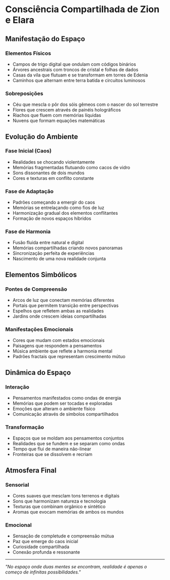 # Consciência Compartilhada de Zion e Elara

## Manifestação do Espaço

### Elementos Físicos
- Campos de trigo digital que ondulam com códigos binários
- Árvores ancestrais com troncos de cristal e folhas de dados
- Casas da vila que flutuam e se transformam em torres de Edenia
- Caminhos que alternam entre terra batida e circuitos luminosos

### Sobreposições
- Céu que mescla o pôr dos sóis gêmeos com o nascer do sol terrestre
- Flores que crescem através de painéis holográficos
- Riachos que fluem com memórias líquidas
- Nuvens que formam equações matemáticas

## Evolução do Ambiente

### Fase Inicial (Caos)
- Realidades se chocando violentamente
- Memórias fragmentadas flutuando como cacos de vidro
- Sons dissonantes de dois mundos
- Cores e texturas em conflito constante

### Fase de Adaptação
- Padrões começando a emergir do caos
- Memórias se entrelaçando como fios de luz
- Harmonização gradual dos elementos conflitantes
- Formação de novos espaços híbridos

### Fase de Harmonia
- Fusão fluida entre natural e digital
- Memórias compartilhadas criando novos panoramas
- Sincronização perfeita de experiências
- Nascimento de uma nova realidade conjunta

## Elementos Simbólicos

### Pontes de Compreensão
- Arcos de luz que conectam memórias diferentes
- Portais que permitem transição entre perspectivas
- Espelhos que refletem ambas as realidades
- Jardins onde crescem ideias compartilhadas

### Manifestações Emocionais
- Cores que mudam com estados emocionais
- Paisagens que respondem a pensamentos
- Música ambiente que reflete a harmonia mental
- Padrões fractais que representam crescimento mútuo

## Dinâmica do Espaço

### Interação
- Pensamentos manifestados como ondas de energia
- Memórias que podem ser tocadas e exploradas
- Emoções que alteram o ambiente físico
- Comunicação através de símbolos compartilhados

### Transformação
- Espaços que se moldam aos pensamentos conjuntos
- Realidades que se fundem e se separam como ondas
- Tempo que flui de maneira não-linear
- Fronteiras que se dissolvem e recriam

## Atmosfera Final

### Sensorial
- Cores suaves que mesclam tons terrenos e digitais
- Sons que harmonizam natureza e tecnologia
- Texturas que combinam orgânico e sintético
- Aromas que evocam memórias de ambos os mundos

### Emocional
- Sensação de completude e compreensão mútua
- Paz que emerge do caos inicial
- Curiosidade compartilhada
- Conexão profunda e ressonante

---

*"No espaço onde duas mentes se encontram, realidade é apenas o começo de infinitas possibilidades."*
